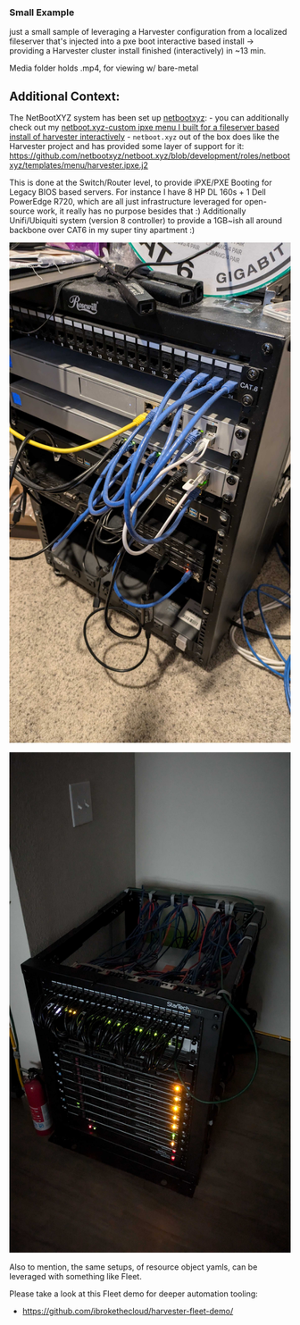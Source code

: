 ### Small Example

just a small sample of leveraging a Harvester configuration from a localized fileserver that's injected into a pxe boot interactive based install -> providing a Harvester cluster install finished (interactively) in ~13 min.

Media folder holds .mp4, for viewing w/ bare-metal

## Additional Context:

The NetBootXYZ system has been set up [netbootxyz](https://technotim.live/posts/netbootxyz-tutorial/):
    - you can additionally check out my [netboot.xyz-custom ipxe menu I built for a fileserver based install of harvester interactively](https://github.com/irishgordo/netboot.xyz-custom/tree/master)
    - `netboot.xyz` out of the box does like the Harvester project and has provided some layer of support for it: https://github.com/netbootxyz/netboot.xyz/blob/development/roles/netbootxyz/templates/menu/harvester.ipxe.j2


This is done at the Switch/Router level, to provide iPXE/PXE Booting for Legacy BIOS based servers.
For instance I have 8 HP DL 160s + 1 Dell PowerEdge R720, which are all just infrastructure leveraged for open-source work, it really has no purpose besides that :)
Additionally Unifi/Ubiquiti system (version 8 controller) to provide a 1GB~ish all around backbone over CAT6 in my super tiny apartment :)

![basic 1](./media/1000013192.jpg "basic1")


![basic 2](./media/1000013193.jpg "basic2")


Also to mention, the same setups, of resource object yamls, can be leveraged with something like Fleet.

Please take a look at this Fleet demo for deeper automation tooling:
- https://github.com/ibrokethecloud/harvester-fleet-demo/